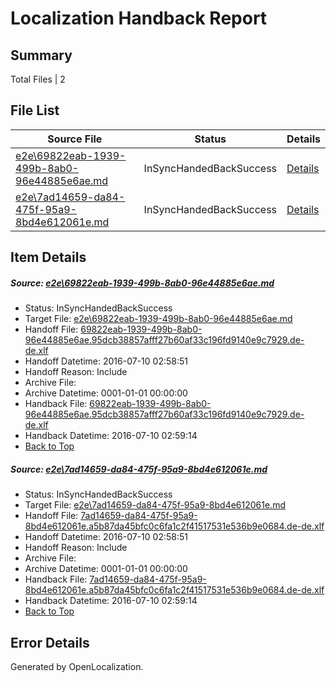 # <a name='report-top'></a> Localization Handback Report

## Summary
 Total Files | 2

## File List
 Source File | Status | Details 
 ----------- | ------ | ------- 
 [e2e\69822eab-1939-499b-8ab0-96e44885e6ae.md](https://github.com/OpenLocalizationTestOrg/oltest/blob/327b36b4f455addbd4e0d0933438b468e79b4883/e2e/69822eab-1939-499b-8ab0-96e44885e6ae.md) | InSyncHandedBackSuccess | [Details](#f85bf75faffbc52e92bf2ff3eb5c1785eca5c3711)
 [e2e\7ad14659-da84-475f-95a9-8bd4e612061e.md](https://github.com/OpenLocalizationTestOrg/oltest/blob/327b36b4f455addbd4e0d0933438b468e79b4883/e2e/7ad14659-da84-475f-95a9-8bd4e612061e.md) | InSyncHandedBackSuccess | [Details](#03da371029265649744d98653fb643dd373aa56c2)

## Item Details
##### <a name='f85bf75faffbc52e92bf2ff3eb5c1785eca5c3711'></a> Source: [e2e\69822eab-1939-499b-8ab0-96e44885e6ae.md](https://github.com/OpenLocalizationTestOrg/oltest/blob/327b36b4f455addbd4e0d0933438b468e79b4883/e2e/69822eab-1939-499b-8ab0-96e44885e6ae.md)
* Status: InSyncHandedBackSuccess
* Target File: [e2e\69822eab-1939-499b-8ab0-96e44885e6ae.md](https://github.com/OpenLocalizationTestOrg/oltest-dede-fly/blob/79592e5e444fa406bd4591850f027b0e9c5c39b7/e2e/69822eab-1939-499b-8ab0-96e44885e6ae.md)
* Handoff File: [69822eab-1939-499b-8ab0-96e44885e6ae.95dcb38857afff27b60af33c196fd9140e9c7929.de-de.xlf](https://github.com/OpenLocalizationTestOrg/olhandoff-e2e/blob/e01f01401976bcd7e495cb68326e2a3fde4d86b0/ol-handoff/OpenLocalizationTestOrg/oltest-dede-fly/ci/ht/69822eab-1939-499b-8ab0-96e44885e6ae.95dcb38857afff27b60af33c196fd9140e9c7929.de-de.xlf)
* Handoff Datetime: 2016-07-10 02:58:51
* Handoff Reason: Include
* Archive File: 
* Archive Datetime: 0001-01-01 00:00:00
* Handback File: [69822eab-1939-499b-8ab0-96e44885e6ae.95dcb38857afff27b60af33c196fd9140e9c7929.de-de.xlf](https://github.com/OpenLocalizationTestOrg/olhandback-e2e/blob/1313fa67eec808127326bef951c8335dfa85f1fa/ol-handback/OpenLocalizationTestOrg/oltest-dede-fly/ci/ht/69822eab-1939-499b-8ab0-96e44885e6ae.95dcb38857afff27b60af33c196fd9140e9c7929.de-de.xlf)
* Handback Datetime: 2016-07-10 02:59:14
* [Back to Top](#report-top)

##### <a name='03da371029265649744d98653fb643dd373aa56c2'></a> Source: [e2e\7ad14659-da84-475f-95a9-8bd4e612061e.md](https://github.com/OpenLocalizationTestOrg/oltest/blob/327b36b4f455addbd4e0d0933438b468e79b4883/e2e/7ad14659-da84-475f-95a9-8bd4e612061e.md)
* Status: InSyncHandedBackSuccess
* Target File: [e2e\7ad14659-da84-475f-95a9-8bd4e612061e.md](https://github.com/OpenLocalizationTestOrg/oltest-dede-fly/blob/79592e5e444fa406bd4591850f027b0e9c5c39b7/e2e/7ad14659-da84-475f-95a9-8bd4e612061e.md)
* Handoff File: [7ad14659-da84-475f-95a9-8bd4e612061e.a5b87da45bfc0c6fa1c2f41517531e536b9e0684.de-de.xlf](https://github.com/OpenLocalizationTestOrg/olhandoff-e2e/blob/e01f01401976bcd7e495cb68326e2a3fde4d86b0/ol-handoff/OpenLocalizationTestOrg/oltest-dede-fly/ci/ht/7ad14659-da84-475f-95a9-8bd4e612061e.a5b87da45bfc0c6fa1c2f41517531e536b9e0684.de-de.xlf)
* Handoff Datetime: 2016-07-10 02:58:51
* Handoff Reason: Include
* Archive File: 
* Archive Datetime: 0001-01-01 00:00:00
* Handback File: [7ad14659-da84-475f-95a9-8bd4e612061e.a5b87da45bfc0c6fa1c2f41517531e536b9e0684.de-de.xlf](https://github.com/OpenLocalizationTestOrg/olhandback-e2e/blob/1313fa67eec808127326bef951c8335dfa85f1fa/ol-handback/OpenLocalizationTestOrg/oltest-dede-fly/ci/ht/7ad14659-da84-475f-95a9-8bd4e612061e.a5b87da45bfc0c6fa1c2f41517531e536b9e0684.de-de.xlf)
* Handback Datetime: 2016-07-10 02:59:14
* [Back to Top](#report-top)


## Error Details

Generated by OpenLocalization.
